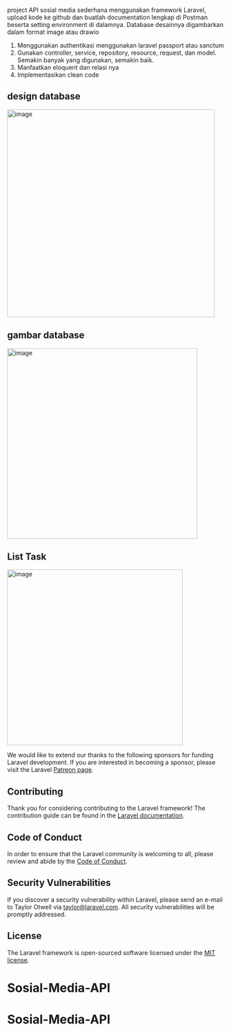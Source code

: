 project API sosial media sederhana menggunakan framework Laravel, upload kode ke github dan buatlah documentation lengkap di Postman beserta setting environment di dalamnya. Database desainnya digambarkan dalam format image atau drawio

1.	Menggunakan authentikasi menggunakan laravel passport atau sanctum
2.	Gunakan controller, service, repository, resource, request, dan model. Semakin banyak yang digunakan, semakin baik.
3.	Manfaatkan eloquent dan relasi nya
4.	Implementasikan clean code

## design database
<img width="481" alt="image" src="https://github.com/ksmora/Sosial-Media-API/assets/87814220/9b04652b-5982-4b30-b67f-4e85fdb31f0d">

## gambar database
<img width="441" alt="image" src="https://github.com/ksmora/Sosial-Media-API/assets/87814220/373385b9-fe44-4bd5-8cf9-1d193aafc3de">


## List Task 

<img width="407" alt="image" src="https://github.com/ksmora/Sosial-Media-API/assets/87814220/cef747a5-14f1-482e-815a-c8416fb7b475">



We would like to extend our thanks to the following sponsors for funding Laravel development. If you are interested in becoming a sponsor, please visit the Laravel [Patreon page](https://patreon.com/taylorotwell).



## Contributing

Thank you for considering contributing to the Laravel framework! The contribution guide can be found in the [Laravel documentation](https://laravel.com/docs/contributions).

## Code of Conduct

In order to ensure that the Laravel community is welcoming to all, please review and abide by the [Code of Conduct](https://laravel.com/docs/contributions#code-of-conduct).

## Security Vulnerabilities

If you discover a security vulnerability within Laravel, please send an e-mail to Taylor Otwell via [taylor@laravel.com](mailto:taylor@laravel.com). All security vulnerabilities will be promptly addressed.

## License

The Laravel framework is open-sourced software licensed under the [MIT license](https://opensource.org/licenses/MIT).
# Sosial-Media-API
# Sosial-Media-API
